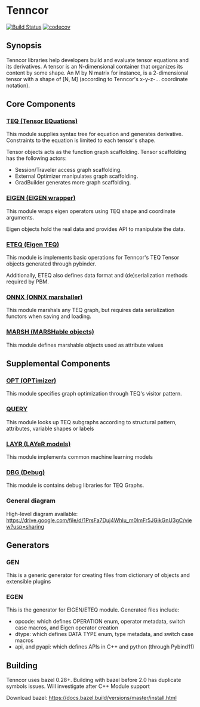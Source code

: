 # Tenncor
[![Build Status](https://travis-ci.org/mingkaic/tenncor.svg?branch=master)](https://travis-ci.org/mingkaic/tenncor)
[![codecov](https://codecov.io/gh/mingkaic/tenncor/branch/master/graph/badge.svg)](https://codecov.io/gh/mingkaic/tenncor)

## Synopsis

Tenncor libraries help developers build and evaluate tensor equations and its derivatives.
A tensor is an N-dimensional container that organizes its content by some shape. An M by N matrix for instance, is a 2-dimensional tensor with a shape of [N, M] (according to Tenncor's x-y-z-... coordinate notation).

## Core Components

### [TEQ (Tensor EQuations)](teq/README_TEQ.md)

This module supplies syntax tree for equation and generates derivative.
Constraints to the equation is limited to each tensor's shape.

Tensor objects acts as the function graph scaffolding. Tensor scaffolding has the following actors:
- Session/Traveler access graph scaffolding.
- External Optimizer manipulates graph scaffolding.
- GradBuilder generates more graph scaffolding.

### [EIGEN (EIGEN wrapper)](eigen/README_EIGEN.md)

This module wraps eigen operators using TEQ shape and coordinate arguments.

Eigen objects hold the real data and provides API to manipulate the data.

### [ETEQ (Eigen TEQ)](eteq/README_ETEQ.md)

This module is implements basic operations for Tenncor's TEQ Tensor objects generated through pybinder.

Additionally, ETEQ also defines data format and (de)serialization methods required by PBM.

### [ONNX (ONNX marshaller)](onnx/README_ONNX.md)

This module marshals any TEQ graph, but requires data serialization functors when saving and loading.

### [MARSH (MARSHable objects)](marsh/README_MARSH.md)

This module defines marshable objects used as attribute values

## Supplemental Components

### [OPT (OPTimizer)](opt/README_OPT.md)

This module specifies graph optimization through TEQ's visitor pattern.

### [QUERY](query/README_QUERY.md)

This module looks up TEQ subgraphs according to structural pattern, attributes, variable shapes or labels

### [LAYR (LAYeR models)](layr/README_LAYR.md)

This module implements common machine learning models

### [DBG (Debug)](dbg/README_DBG.md)

This module is contains debug libraries for TEQ Graphs.

### General diagram

High-level diagram available: https://drive.google.com/file/d/1PrsFa7Duj4Whlu_m0lmFr5JGikGnU3gC/view?usp=sharing

## Generators

### GEN

This is a generic generator for creating files from dictionary of objects and extensible plugins

### EGEN

This is the generator for EIGEN/ETEQ module. Generated files include:
- opcode: which defines OPERATION enum, operator metadata, switch case macros, and Eigen operator creation
- dtype: which defines DATA TYPE enum, type metadata, and switch case macros
- api, and pyapi: which defines APIs in C++ and python (through Pybind11)

## Building

Tenncor uses bazel 0.28+. Building with bazel before 2.0 has duplicate symbols issues. Will investigate after C++ Module support

Download bazel: https://docs.bazel.build/versions/master/install.html
